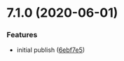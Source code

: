 # 7.1.0 (2020-06-01)


### Features

* initial publish ([6ebf7e5](https://github.com/softwaregroup-bg/ut-port-hyperledger/commit/6ebf7e5ae2dac6ab08040cf7dcc9a96eeadf2e6a))



